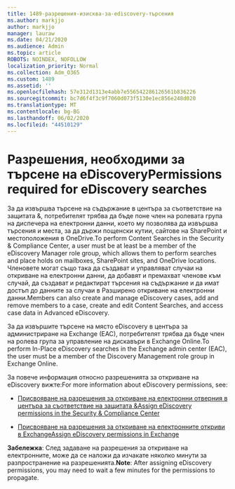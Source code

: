 ```yaml
---
title: 1489-разрешения-изисква-за-ediscovery-търсения
ms.author: markjjo
author: markjjo
manager: lauraw
ms.date: 04/21/2020
ms.audience: Admin
ms.topic: article
ROBOTS: NOINDEX, NOFOLLOW
localization_priority: Normal
ms.collection: Adm_O365
ms.custom: 1489
ms.assetid: ''
ms.openlocfilehash: 57e312d1313e4abb7e556542286126561b836226
ms.sourcegitcommit: bc7d6f4f3c9f7060d073f5130e1ec856e248d020
ms.translationtype: MT
ms.contentlocale: bg-BG
ms.lasthandoff: 06/02/2020
ms.locfileid: "44510129"
---
```

# <a name="permissions-required-for-ediscovery-searches"></a><span data-ttu-id="ef96b-102">Разрешения, необходими за търсене на eDiscovery</span><span class="sxs-lookup"><span data-stu-id="ef96b-102">Permissions required for eDiscovery searches</span></span>

<span data-ttu-id="ef96b-103">За да извършва търсене на съдържание в центъра за съответствие на защитата &, потребителят трябва да бъде поне член на ролевата група на диспечера на електронни данни, което му позволява да извършва търсения и места, за да държи пощенски кутии, сайтове на SharePoint и местоположения в OneDrive.</span><span class="sxs-lookup"><span data-stu-id="ef96b-103">To perform Content Searches in the Security & Compliance Center, a user must be at least be a member of the eDiscovery Manager role group, which allows them to perform searches and place holds on mailboxes, SharePoint sites, and OneDrive locations.</span></span> <span data-ttu-id="ef96b-104">Членовете могат също така да създават и управляват случаи на откриване на електронни данни, да добавят и премахват членове към случай, да създават и редактират търсения на съдържание и да имат достъп до данните за случаи в Разширено откриване на електронни данни.</span><span class="sxs-lookup"><span data-stu-id="ef96b-104">Members can also create and manage eDiscovery cases, add and remove members to a case, create and edit Content Searches, and access case data in Advanced eDiscovery.</span></span>

<span data-ttu-id="ef96b-105">За да извършите търсене на място eDiscovery в центъра за администриране на Exchange (EAC), потребителят трябва да бъде член на ролева група за управление на дискавъри в Exchange Online.</span><span class="sxs-lookup"><span data-stu-id="ef96b-105">To perform In-Place eDiscovery searches in the Exchange admin center (EAC), the user must be a member of the Discovery Management role group in Exchange Online.</span></span>

<span data-ttu-id="ef96b-106">За повече информация относно разрешенията за откриване на eDiscovery вижте:</span><span class="sxs-lookup"><span data-stu-id="ef96b-106">For more information about eDiscovery permissions, see:</span></span> 

- [<span data-ttu-id="ef96b-107">Присвояване на разрешения за откриване на електронни отверния в центъра за съответствие на защитата &</span><span class="sxs-lookup"><span data-stu-id="ef96b-107">Assign eDiscovery permissions in the Security & Compliance Center</span></span>](https://docs.microsoft.com/microsoft-365/compliance/assign-ediscovery-permissions)

- [<span data-ttu-id="ef96b-108">Присвояване на разрешения за откриване на електронните откриви в Exchange</span><span class="sxs-lookup"><span data-stu-id="ef96b-108">Assign eDiscovery permissions in Exchange</span></span>](https://docs.microsoft.com/exchange/security-and-compliance/in-place-ediscovery/assign-ediscovery-permissions)

<span data-ttu-id="ef96b-109">**Забележка**: След задаване на разрешения за откриване на електронните, може да се наложи да изчакате няколко минути за разпространение на разрешенията.</span><span class="sxs-lookup"><span data-stu-id="ef96b-109">**Note**: After assigning eDiscovery permissions, you may need to wait a few minutes for the permissions to propagate.</span></span>
